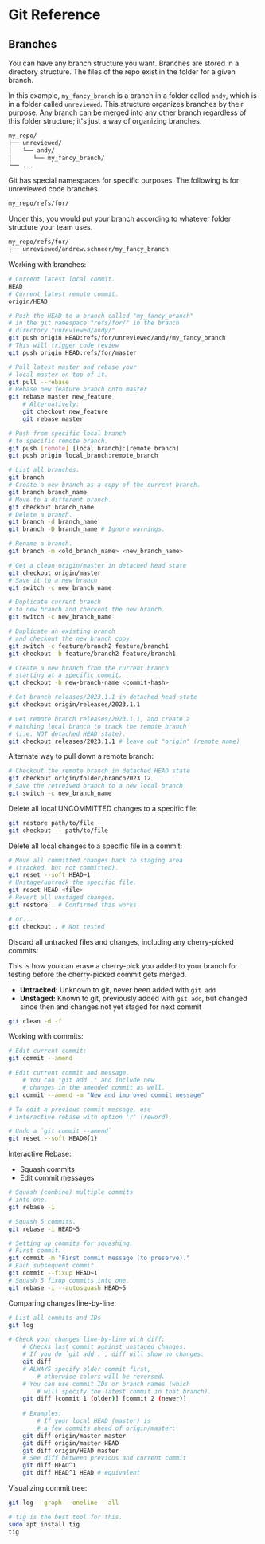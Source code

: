 # Git Reference

## Branches

You can have any branch structure you want. Branches are stored in a directory structure. The files of the repo exist in the folder for a given branch.

In this example, `my_fancy_branch` is a branch in a folder called `andy`, which is in a folder called `unreviewed`. This structure organizes branches by their purpose. Any branch can be merged into any other branch regardless of this folder structure; it's just a way of organizing branches.

```txt
my_repo/
├── unreviewed/
│   └── andy/
│      └── my_fancy_branch/
└── ...
```

Git has special namespaces for specific purposes. The following is for unreviewed code branches.

```bash
my_repo/refs/for/
```

Under this, you would put your branch according to whatever folder structure your team uses.

```bash
my_repo/refs/for/
├── unreviewed/andrew.schneer/my_fancy_branch
```

Working with branches:

```bash
# Current latest local commit.
HEAD
# Current latest remote commit.
origin/HEAD

# Push the HEAD to a branch called "my_fancy_branch"
# in the git namespace "refs/for/" in the branch
# directory "unreviewed/andy/".
git push origin HEAD:refs/for/unreviewed/andy/my_fancy_branch
# This will trigger code review
git push origin HEAD:refs/for/master

# Pull latest master and rebase your
# local master on top of it.
git pull --rebase
# Rebase new feature branch onto master
git rebase master new_feature
	# Alternatively:
	git checkout new_feature
	git rebase master

# Push from specific local branch
# to specific remote branch.
git push [remote] [local branch]:[remote branch]
git push origin local_branch:remote_branch

# List all branches.
git branch
# Create a new branch as a copy of the current branch.
git branch branch_name
# Move to a different branch.
git checkout branch_name
# Delete a branch.
git branch -d branch_name
git branch -D branch_name # Ignore warnings.

# Rename a branch.
git branch -m <old_branch_name> <new_branch_name>

# Get a clean origin/master in detached head state
git checkout origin/master
# Save it to a new branch
git switch -c new_branch_name

# Duplicate current branch
# to new branch and checkout the new branch.
git switch -c new_branch_name

# Duplicate an existing branch
# and checkout the new branch copy.
git switch -c feature/branch2 feature/branch1
git checkout -b feature/branch2 feature/branch1

# Create a new branch from the current branch
# starting at a specific commit.
git checkout -b new-branch-name <commit-hash>

# Get branch releases/2023.1.1 in detached head state
git checkout origin/releases/2023.1.1

# Get remote branch releases/2023.1.1, and create a
# matching local branch to track the remote branch
# (i.e. NOT detached HEAD state).
git checkout releases/2023.1.1 # leave out "origin" (remote name)
```

Alternate way to pull down a remote branch:

```bash
# Checkout the remote branch in detached HEAD state
git checkout origin/folder/branch2023.12
# Save the retreived branch to a new local branch
git switch -c new_branch_name
```

Delete all local UNCOMMITTED changes to a specific file:

```bash
git restore path/to/file
git checkout -- path/to/file
```

Delete all local changes to a specific file in a commit:

```bash
# Move all committed changes back to staging area
# (tracked, but not committed).
git reset --soft HEAD~1
# Unstage/untrack the specific file.
git reset HEAD <file>
# Revert all unstaged changes.
git restore . # Confirmed this works

# or...
git checkout . # Not tested
```

Discard all untracked files and changes, including any cherry-picked commits:

This is how you can erase a cherry-pick you added to your branch for testing before the cherry-picked commit gets merged.

- **Untracked:** Unknown to git, never been added with `git add`
- **Unstaged:** Known to git, previously added with `git add`, but changed since then and changes not yet staged for next commit

```bash
git clean -d -f
```

Working with commits:

```bash
# Edit current commit:
git commit --amend

# Edit current commit and message.
	# You can "git add ." and include new
	# changes in the amended commit as well.
git commit --amend -m "New and improved commit message"

# To edit a previous commit message, use
# interactive rebase with option 'r' (reword).

# Undo a `git commit --amend`
git reset --soft HEAD@{1}
```

Interactive Rebase:
- Squash commits
- Edit commit messages

```bash
# Squash (combine) multiple commits
# into one.
git rebase -i

# Squash 5 commits.
git rebase -i HEAD~5

# Setting up commits for squashing.
# First commit:
git commit -m "First commit message (to preserve)."
# Each subsequent commit.
git commit --fixup HEAD~1
# Squash 5 fixup commits into one.
git rebase -i --autosquash HEAD~5
```

Comparing changes line-by-line:

```bash
# List all commits and IDs
git log

# Check your changes line-by-line with diff:
	# Checks last commit against unstaged changes.
	# If you do `git add .`, diff will show no changes.
	git diff
	# ALWAYS specify older commit first,
		# otherwise colors will be reversed.
	# You can use commit IDs or branch names (which
		# will specify the latest commit in that branch).
	git diff [commit 1 (older)] [commit 2 (newer)]
	
	# Examples:
		# If your local HEAD (master) is
		# a few commits ahead of origin/master:
	git diff origin/master master
	git diff origin/master HEAD
	git diff origin/HEAD master
	# See diff between previous and current commit
	git diff HEAD^1
	git diff HEAD^1 HEAD # equivalent
```

Visualizing commit tree:

```bash
git log --graph --oneline --all

# tig is the best tool for this.
sudo apt install tig
tig
```